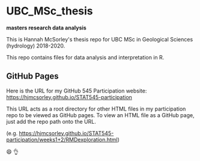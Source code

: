 # UBC_MSc_thesis
__masters research data analysis__

This is Hannah McSorley's thesis repo for UBC MSc in Geological Sciences (hydrology) 2018-2020.

This repo contains files for data analysis and interpretation in R.

## GitHub Pages

Here is the URL for my GitHub 545 Participation website:
https://hjmcsorley.github.io/STAT545-participation

This URL acts as a root directory for other HTML files in my participation repo to be viewed as GitHub pages.
To view an HTML file as a GitHub page, just add the repo path onto the URL. 

(e.g. https://hjmcsorley.github.io/STAT545-participation/weeks1+2/RMDexploration.html)

:smile: :ok_hand: 
